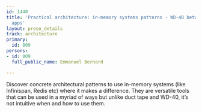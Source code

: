 ```yaml
---
id: 1440
title: 'Practical architecture: in-memory systems patterns - WD-40 between data and
  apps'
layout: preso_details
track: architecture
primary:
  id: 809
persons:
- id: 809
  full_public_name: Emmanuel Bernard

---
```

Discover concrete architectural patterns to use in-memory systems (like Infinispan, Redis etc) where it makes a difference. They are versatile tools that can be used in a myriad of ways but unlike duct tape and WD-40, it’s not intuitive when and how to use them.